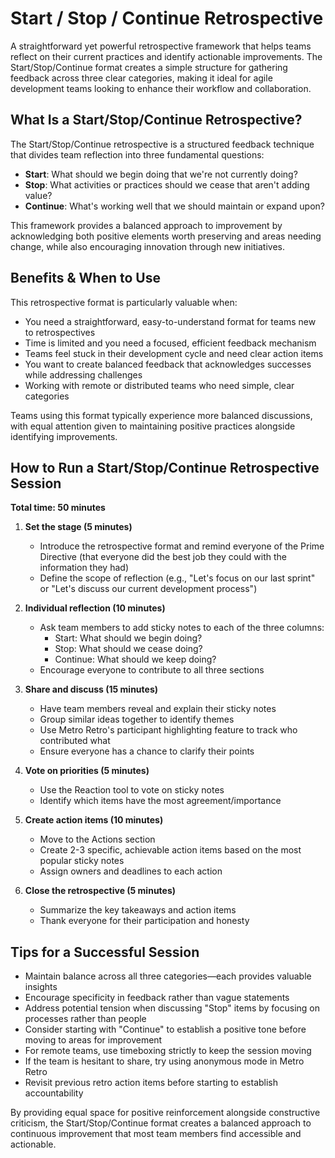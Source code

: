 # Start / Stop / Continue Retrospective

A straightforward yet powerful retrospective framework that helps teams reflect on their current practices and identify actionable improvements. The Start/Stop/Continue format creates a simple structure for gathering feedback across three clear categories, making it ideal for agile development teams looking to enhance their workflow and collaboration.

## What Is a Start/Stop/Continue Retrospective?

The Start/Stop/Continue retrospective is a structured feedback technique that divides team reflection into three fundamental questions:

- **Start**: What should we begin doing that we're not currently doing?
- **Stop**: What activities or practices should we cease that aren't adding value?
- **Continue**: What's working well that we should maintain or expand upon?

This framework provides a balanced approach to improvement by acknowledging both positive elements worth preserving and areas needing change, while also encouraging innovation through new initiatives.

## Benefits & When to Use

This retrospective format is particularly valuable when:

- You need a straightforward, easy-to-understand format for teams new to retrospectives
- Time is limited and you need a focused, efficient feedback mechanism
- Teams feel stuck in their development cycle and need clear action items
- You want to create balanced feedback that acknowledges successes while addressing challenges
- Working with remote or distributed teams who need simple, clear categories

Teams using this format typically experience more balanced discussions, with equal attention given to maintaining positive practices alongside identifying improvements.

## How to Run a Start/Stop/Continue Retrospective Session

**Total time: 50 minutes**

1. **Set the stage (5 minutes)**
   - Introduce the retrospective format and remind everyone of the Prime Directive (that everyone did the best job they could with the information they had)
   - Define the scope of reflection (e.g., "Let's focus on our last sprint" or "Let's discuss our current development process")

2. **Individual reflection (10 minutes)**
   - Ask team members to add sticky notes to each of the three columns:
     - Start: What should we begin doing?
     - Stop: What should we cease doing?
     - Continue: What should we keep doing?
   - Encourage everyone to contribute to all three sections

3. **Share and discuss (15 minutes)**
   - Have team members reveal and explain their sticky notes
   - Group similar ideas together to identify themes
   - Use Metro Retro's participant highlighting feature to track who contributed what
   - Ensure everyone has a chance to clarify their points

4. **Vote on priorities (5 minutes)**
   - Use the Reaction tool to vote on sticky notes
   - Identify which items have the most agreement/importance

5. **Create action items (10 minutes)**
   - Move to the Actions section
   - Create 2-3 specific, achievable action items based on the most popular sticky notes
   - Assign owners and deadlines to each action

6. **Close the retrospective (5 minutes)**
   - Summarize the key takeaways and action items
   - Thank everyone for their participation and honesty

## Tips for a Successful Session

- Maintain balance across all three categories—each provides valuable insights
- Encourage specificity in feedback rather than vague statements
- Address potential tension when discussing "Stop" items by focusing on processes rather than people
- Consider starting with "Continue" to establish a positive tone before moving to areas for improvement
- For remote teams, use timeboxing strictly to keep the session moving
- If the team is hesitant to share, try using anonymous mode in Metro Retro
- Revisit previous retro action items before starting to establish accountability

By providing equal space for positive reinforcement alongside constructive criticism, the Start/Stop/Continue format creates a balanced approach to continuous improvement that most team members find accessible and actionable.